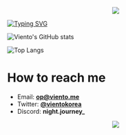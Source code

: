 <center><img src="https://capsule-render.vercel.app/api?type=waving&color=gradient&height=200&section=header" /></center>

[![Typing SVG](https://readme-typing-svg.demolab.com?font=Fira+Code&pause=1000&random=false&width=435&lines=Welcome+to+viento's+github)](https://git.io/typing-svg)

![Viento's GitHub stats](https://github-readme-stats.vercel.app/api?username=vientorepublic&show_icons=true&theme=cobalt)

![Top Langs](https://github-readme-stats.vercel.app/api/top-langs/?username=vientorepublic&layout=compact&theme=cobalt)

# How to reach me

 - Email: <strong><a href="mailto:op@viento.me">op@viento.me</a></strong>
 - Twitter: <strong><a href="https://twitter.com/vientokorea">@vientokorea</a></strong>
 - Discord: <strong>night.journey_</strong>

<center><img src="https://capsule-render.vercel.app/api?type=waving&color=gradient&height=200&section=footer" /></center>
